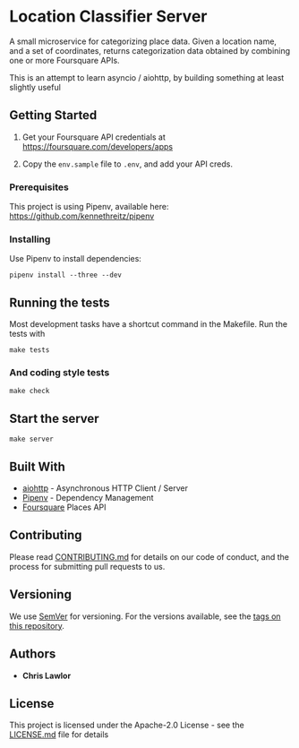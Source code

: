 # Location Classifier Server

A small microservice for categorizing place data. Given a location name, and
a set of coordinates, returns categorization data obtained by combining one
or more Foursquare APIs.

This is an attempt to learn asyncio / aiohttp, by building something at least
slightly useful


## Getting Started

1. Get your Foursquare API credentials at https://foursquare.com/developers/apps

1. Copy the ``env.sample`` file to ``.env``, and add your API creds.



### Prerequisites

This project is using Pipenv, available here: https://github.com/kennethreitz/pipenv



### Installing

Use Pipenv to install dependencies:

```
pipenv install --three --dev
```


## Running the tests

Most development tasks have a shortcut command in the Makefile. Run the tests
with

```
make tests
```


### And coding style tests

```
make check
```

## Start the server

```
make server
```

## Built With

* [aiohttp](http://aiohttp.readthedocs.io/en/stable/index.html) - Asynchronous HTTP Client / Server
* [Pipenv](https://docs.pipenv.org/) - Dependency Management
* [Foursquare](https://developer.foursquare.com/) Places API

## Contributing

Please read [CONTRIBUTING.md](https://gist.github.com/PurpleBooth/b24679402957c63ec426) for details on our code of conduct, and the process for submitting pull requests to us.

## Versioning

We use [SemVer](http://semver.org/) for versioning. For the versions available, see the [tags on this repository](https://github.com/your/project/tags). 

## Authors

* **Chris Lawlor**

## License

This project is licensed under the Apache-2.0 License - see the [LICENSE.md](LICENSE.md) file for details
